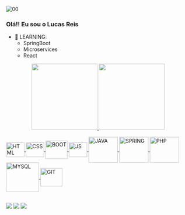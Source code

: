 


![00](https://user-images.githubusercontent.com/106397008/197808990-e1ae92ce-afbb-4a5c-907d-0ad0ba0b83d1.jpg)






### Olá!! Eu sou o Lucas Reis 

- 🌱 LEARNING:
  - SpringBoot
  - Microservices
  - React

<div align="center">
<a href="https://github.com/9reis">
<img height="180em" src="https://github-readme-stats.vercel.app/api? 
username=9reis&show_icons=true&theme=dark&include_all_commits=true&count_private=true"/>
 <img height="180em" src="https://github-readme-stats.vercel.app/api/top-langs/?username=9reis&layout=compact&langs_count=7&theme=dark"/>
</div>

<div style="display: inline_block"><br>

  <img src="https://cdn.jsdelivr.net/gh/devicons/devicon/icons/html5/html5-original.svg" align="center" alt="HTML" height="40" width="50"/>
  <img src="https://cdn.jsdelivr.net/gh/devicons/devicon/icons/css3/css3-original.svg" align="center" alt="CSS" height="40" width="50" /> 
  <img src="https://cdn.jsdelivr.net/gh/devicons/devicon/icons/bootstrap/bootstrap-original.svg" align="center" alt="BOOT" height="50" width="60" />
  <img src="https://cdn.jsdelivr.net/gh/devicons/devicon/icons/javascript/javascript-original.svg" align="center" alt="JS" height="40" width="50" />

  <img src="https://cdn.jsdelivr.net/gh/devicons/devicon/icons/java/java-original-wordmark.svg" align="center" alt="JAVA" height="70" width="80" />
  <img src="https://cdn.jsdelivr.net/gh/devicons/devicon/icons/spring/spring-original-wordmark.svg" align="center" alt="SPRING" height="70" width="80" />
  
  <img src="https://cdn.jsdelivr.net/gh/devicons/devicon/icons/php/php-original.svg" align="center" alt="PHP" height="70" width="80" />
  <img src="https://cdn.jsdelivr.net/gh/devicons/devicon/icons/mysql/mysql-original-wordmark.svg" align="center" alt="MYSQL" height="80" width="90" />
  <img src="https://cdn.jsdelivr.net/gh/devicons/devicon/icons/git/git-original.svg" align="center" alt="GIT" height="50" width="60" />
</div>
  
  ##
  
  <div>
  <a href="https://instagram.com/9reis_" target="_blank"><img src="https://img.shields.io/badge/-Instagram-%23E4405F?style=for-the-badge&logo=instagram&logoColor=white" target="_blank"></a>
  <a href = "mailto:lucasreis_cod@hotmail.com"><img src="https://img.shields.io/badge/-Gmail-%23333?style=for-the-badge&logo=gmail&logoColor=white" target="_blank"></a>
  <a href="https://www.linkedin.com/in/lucas-reis-b67558162/" target="_blank"><img src="https://img.shields.io/badge/-LinkedIn-%230077B5?style=for-the-badge&logo=linkedin&logoColor=white" target="_blank"></a>
    
  </div>
